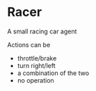 # Racer

A small racing car agent

Actions can be
* throttle/brake
* turn right/left
* a combination of the two
* no operation
